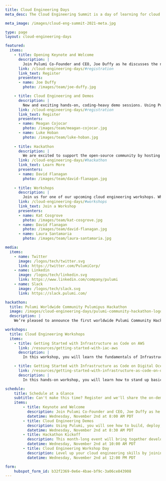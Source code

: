 ```yaml
---
title: Cloud Engineering Days
meta_desc: The Cloud Engineering Summit is a day of learning for cloud practitioners about cloud infrastructure, modern applications, and everything in between. Oct 20-21.

meta_image: /images/cloud-eng-summit-2021-meta.jpg

type: page
layout: cloud-engineering-days

featured:
  items:
    - title: Opening Keynote and Welcome
      description: |
        Join Pulumi Co-Founder and CEO, Joe Duffy as he discusses the newest innovations in infrastructure as code and modern applications, and how pioneering engineering organizations are using these techniques to ship faster, more reliably, and at greater scale. Joe will cover new Pulumi features and how you can get started.
      link: /cloud-engineering-days/#registration
      link_text: Register
      presenters:
      - name: Joe Duffy
        photo: /images/team/joe-duffy.jpg

    - title: Cloud Engineering and Demos
      description: |
        New and exciting hands-on, coding-heavy demo sessions. Using Pulumi, you will see how to build, deploy, and manage cloud applications with infrastructure as code, powered by popular programming languages. Pick up new best practices and how software engineering can be applied to tame the complexities of the modern cloud infrastructure.
      link: /cloud-engineering-days/#registration
      link_text: Register
      presenters:
      - name: Meagan Cojocar
        photo: /images/team/meagan-cojocar.jpg
      - name: Luke Hoban
        photo: /images/team/luke-hoban.jpg
    
    - title: Hackathon
      description: |
        We are excited to support the open-source community by hosting a World Wide Community Pulumipus Hackathon. This month-long event will bring together developers of all skill levels who are passionate about open source and willing to donate their time and energy into this community.
      link: /cloud-engineering-days/#hackathon
      link_text: Learn More
      presenters:
      - name: David Flanagan
        photo: /images/team/david-flanagan.jpg
    
    - title: Workshops
      description: |
        Join us for one of our upcoming cloud engineering workshops. Whether you’re a seasoned cloud engineer or just want to learn the fundamentals of infrastructure as code, we’ve got workshops for all levels. Additional sessions will be added in the coming weeks.
      link: /cloud-engineering-days/#workshops
      link_text: Join a Workshop
      presenters:
      - name: Kat Cosgrove
        photo: /images/team/kat-cosgrove.jpg
      - name: David Flanagan
        photo: /images/team/david-flanagan.jpg
      - name: Laura Santamaria
        photo: /images/team/laura-santamaria.jpg

media:
  items:
    - name: Twitter
      image: /logos/tech/twitter.svg
      link: https://twitter.com/PulumiCorp/
    - name: Linkedin
      image: /logos/tech/linkedin.svg
      link: https://www.linkedin.com/company/pulumi
    - name: Slack
      image: /logos/tech/slack.svg
      link: https://slack.pulumi.com/

hackathon:
  title: Pulumi Worldwide Community Pulumipus Hackathon
  image: /images/cloud-engineering-days/pulumi-community-hackathon-logo.png
  description: |
    We’re pleased to announce the first worldwide Pulumi Community Hackathon. This month-long event kicks off at Cloud Engineering Day and brings together developers of all skill levels who are passionate about open source. Stay tuned for more information in the coming weeks.

workshops:
  title: Cloud Engineering Workshops
  items:
    - title: Getting Started with Infrastructure as Code on AWS
      link: /resources/getting-started-with-iac-aws
      description: |
        In this workshop, you will learn the fundamentals of Infrastructure as Code on AWS through a series of exercises using Pulumi’s Cloud Engineering platform.

    - title: Getting Started with Infrastructure as Code on Digital Ocean
      link: /resources/getting-started-with-infrastructure-as-code-on-digital-ocean
      description: |
        In this hands-on workshop, you will learn how to stand up basic services using Infrastructure as Code through a series of hands-on labs.

schedule:
    title: Schedule at a Glance
    subtitle: Can't make this time? Register and we'll share the on-demand version when it is available
    items:
        - title: Keynote and Welcome
          description: Join Pulumi Co-Founder and CEO, Joe Duffy as he discusses the newest innovations in infrastructure as code and modern applications.
          datetime: Wednesday, November 2nd at 8:00 AM PDT
        - title: Cloud Engineering Demos
          description: Using Pulumi, you will see how to build, deploy, and manage cloud applications with infrastructure as code, powered by popular programming languages.
          datetime: Wednesday, November 2nd at 8:30 AM PDT
        - title: Hackathon Kickoff
          description: This month-long event will bring together developers of all skill levels who are passionate about open source and willing to donate their time and energy into this community.
          datetime: Wednesday, November 2nd at 10:00 AM PDT
        - title: Cloud Engineering Workshop Day
          description: Level up your cloud engineering skills by joining us for a series of guided workshops.
          datetime: Wednesday, November 2nd at 12:00 PM PDT

form:
    hubspot_form_id: b32f2369-0e6e-4bae-bf9c-3a06ce843908
---
```

